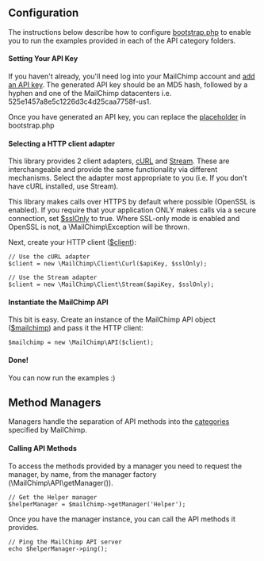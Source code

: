 ## Configuration

The instructions below describe how to configure [bootstrap.php][] to enable you to run the examples provided in each of the API category folders.

#### Setting Your API Key

If you haven't already, you'll need log into your MailChimp account and [add an API key][]. The generated API key should be an MD5 hash, followed by a hyphen and one of the MailChimp datacenters i.e. 525e1457a8e5c1226d3c4d25caa7758f-us1.

Once you have generated an API key, you can replace the [placeholder][] in bootstrap.php

#### Selecting a HTTP client adapter

This library provides 2 client adapters, [cURL][] and [Stream][]. These are interchangeable and provide the same functionality via different mechanisms. Select the adapter most appropriate to you (i.e. If you don't have cURL installed, use Stream).

This library makes calls over HTTPS by default where possible (OpenSSL is enabled). If you require that your application ONLY makes calls via a secure connection, set [$sslOnly][] to true. Where SSL-only mode is enabled and OpenSSL is not, a \MailChimp\Exception will be thrown.


Next, create your HTTP client ([$client][]):

```
// Use the cURL adapter
$client = new \MailChimp\Client\Curl($apiKey, $sslOnly);

// Use the Stream adapter
$client = new \MailChimp\Client\Stream($apiKey, $sslOnly);
```

#### Instantiate the MailChimp API

This bit is easy. Create an instance of the MailChimp API object ([$mailchimp][]) and pass it the HTTP client:

```
$mailchimp = new \MailChimp\API($client);
```

#### Done!

You can now run the examples :)

## Method Managers

Managers handle the separation of API methods into the [categories][] specified by MailChimp.

#### Calling API Methods

To access the methods provided by a manager you need to request the manager, by name, from the manager factory (\MailChimp\API\getManager()).

```
// Get the Helper manager
$helperManager = $mailchimp->getManager('Helper');
```

Once you have the manager instance, you can call the API methods it provides.

```
// Ping the MailChimp API server
echo $helperManager->ping();
```

[bootstrap.php]: https://github.com/BenTheDesigner/MailChimp/blob/master/Examples/bootstrap.php
[add an API key]: https://admin.mailchimp.com/account/api/
[placeholder]: https://github.com/BenTheDesigner/MailChimp/blob/master/Examples/bootstrap.php#L24
[cURL]: https://github.com/BenTheDesigner/MailChimp/blob/master/MailChimp/Client/Curl.php
[Stream]: https://github.com/BenTheDesigner/MailChimp/blob/master/MailChimp/Client/Stream.php
[$sslOnly]: https://github.com/BenTheDesigner/MailChimp/blob/master/Examples/bootstrap.php#L26
[$client]: https://github.com/BenTheDesigner/MailChimp/blob/master/Examples/bootstrap.php#L27
[$mailchimp]: https://github.com/BenTheDesigner/MailChimp/blob/master/Examples/bootstrap.php#L29
[categories]: http://apidocs.mailchimp.com/api/1.3/#method-&-error-code-docs
